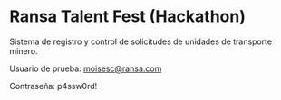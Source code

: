 # Ransa Talent Fest (Hackathon)
Sistema de registro y control de solicitudes de unidades de transporte minero.

Usuario de prueba:
moisesc@ransa.com

Contraseña:
p4ssw0rd!

